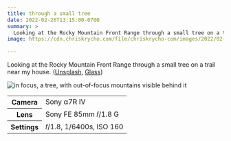 ```yaml
---
title: through a small tree
date: 2022-02-26T13:15:00-0700
summary: >
  Looking at the Rocky Mountain Front Range through a small tree on a trail near my house.
image: https://cdn.chriskrycho.com/file/chriskrycho-com/images/2022/02-26-through-tree-thumb.jpg

---
```


Looking at the Rocky Mountain Front Range through a small tree on a trail near my house. ([Unsplash][u], [Glass][g])

[u]: https://unsplash.com/photos/8rYKsj7Fefo
[g]: https://glass.photo/chriskrycho/79534bEWfTy3wdb9VecrE8

<img src='https://cdn.chriskrycho.com/file/chriskrycho-com/images/2022/02-26-through-tree-thumb.jpg' alt='in focus, a tree, with out-of-focus mountains visible behind it' />

<table>
    <tr>
        <th scope='row'>Camera</th>
        <td>Sony α7R IV</td>
    </tr>
    <tr>
        <th scope='row'>Lens</th>
        <td>Sony FE 85mm 𝑓/1.8 G</td>
    </tr>
    <tr>
        <th scope='row'>Settings</th>
        <td>𝑓/1.8, 1/6400s, <abbr>ISO</abbr> 160</td>
    </tr>
</table>
